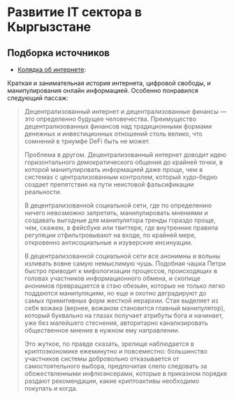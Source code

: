 # Развитие IT сектора в Кыргызстане 

## Подборка источников

- [Колядка об интернете](https://novayagazeta.ru/articles/2022/01/06/koliadka-ob-internete):

Краткая и занимательная история интернета, цифровой свободы, и манипулирования онлайн информацией. Особенно понравился следующий пассаж:

> Децентрализованный интернет и децентрализованные финансы — это определенно будущее человечества. Преимущество децентрализованных финансов над традиционными формами денежных и инвестиционных отношений столь велико, что сомнений в триумфе DeFi быть не может.
> 
> Проблема в другом. Децентрализованный интернет доводит идею горизонтального демократического общения до крайней точки, в которой манипулировать информацией даже проще, чем в системах с централизованным контролем, который худо-бедно создает препятствия на пути неистовой фальсификации реальности.
> 
> В децентрализованной социальной сети, где по определению ничего невозможно запретить, манипулировать мнениями и создавать выгодные для манипулятора тренды гораздо проще, чем, скажем, в фейсбуке или твиттере, где внутренние правила регуляции отфильтровывают на входе, по крайней мере, откровенно антисоциальные и изуверские инсинуации.
> 
> В децентрализованной социальной сети все анонимны и вольны изливать вовне самую немыслимую чушь. Подобная чашка Петри быстро приводит к мифологизации процессов, происходящих в головах участников информационного обмена, и скопище анонимов превращается в стаю обезьян, которые не только легко поддаются манипуляциям, но еще и охотно деградируют до самых примитивных форм жесткой иерархии. Стая выделяет из себя вожака (вернее, вожаком становится главный манипулятор), который буквально на глазах получает атрибуты бога и начинает, уже без малейшего стеснения, авторитарно канализировать общественное мнение в нужном ему направлении.
> 
> Это жуткое, по правде сказать, зрелище наблюдается в криптоэкономике ежеминутно и повсеместно: большинство участников системы добровольно отказывается от самостоятельного выбора, предпочитая слепо следовать за обожествленными инфлюэнсерами, которые в приказном порядке раздают рекомендации, какие криптоактивы необходимо покупать и когда.
